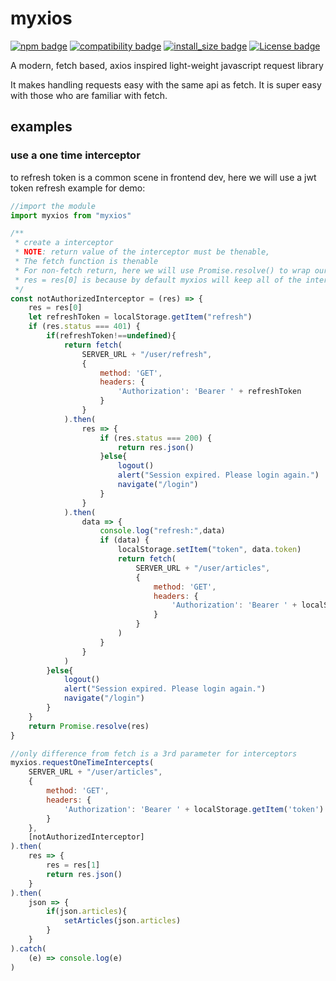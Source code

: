 # myxios
[![npm badge](https://img.shields.io/badge/npm-0.1.0-blue.svg)](https://www.npmjs.com/package/myxios)
[![compatibility badge](https://img.shields.io/badge/compatibility->=ES6-blue.svg)](https://shields.io/)
[![install_size badge](https://img.shields.io/badge/install_size-7.18_kB-blue.svg)](https://shields.io/)
[![License badge](https://img.shields.io/badge/License-Apache2.0-<COLOR>.svg)](https://shields.io/)

A modern, fetch based, axios inspired light-weight javascript request library

It makes handling requests easy with the same api as fetch. It is super easy with those who are familiar with fetch.

## examples

### use a one time interceptor
to refresh token is a common scene in frontend dev, 
here we will use a jwt token refresh example for demo:
```js
//import the module
import myxios from "myxios"

/**
 * create a interceptor
 * NOTE: return value of the interceptor must be thenable, 
 * The fetch function is thenable
 * For non-fetch return, here we will use Promise.resolve() to wrap our return value to make it thenable 
 * res = res[0] is because by default myxios will keep all of the interceptors' response in sequence, here the 401 error will only come from first request 
 */
const notAuthorizedInterceptor = (res) => {
    res = res[0]
    let refreshToken = localStorage.getItem("refresh")
    if (res.status === 401) {
        if(refreshToken!==undefined){
            return fetch(
                SERVER_URL + "/user/refresh",
                {
                    method: 'GET',
                    headers: {
                        'Authorization': 'Bearer ' + refreshToken
                    }
                }
            ).then(
                res => {
                    if (res.status === 200) {
                        return res.json()
                    }else{
                        logout()
                        alert("Session expired. Please login again.")
                        navigate("/login")
                    }
                }
            ).then(
                data => {
                    console.log("refresh:",data)
                    if (data) {
                        localStorage.setItem("token", data.token)
                        return fetch(
                            SERVER_URL + "/user/articles",
                            {
                                method: 'GET',
                                headers: {
                                    'Authorization': 'Bearer ' + localStorage.getItem('token')
                                }
                            }
                        )             
                    }
                }
            )
        }else{
            logout()
            alert("Session expired. Please login again.")
            navigate("/login")
        }
    }
    return Promise.resolve(res)
}

//only difference from fetch is a 3rd parameter for interceptors
myxios.requestOneTimeIntercepts(
    SERVER_URL + "/user/articles",
    {
        method: 'GET',
        headers: {
            'Authorization': 'Bearer ' + localStorage.getItem('token')
        }
    },
    [notAuthorizedInterceptor]
).then(
    res => {
        res = res[1]
        return res.json()
    }
).then(
    json => {
        if(json.articles){
            setArticles(json.articles)
        }
    }
).catch(
    (e) => console.log(e) 
)
```